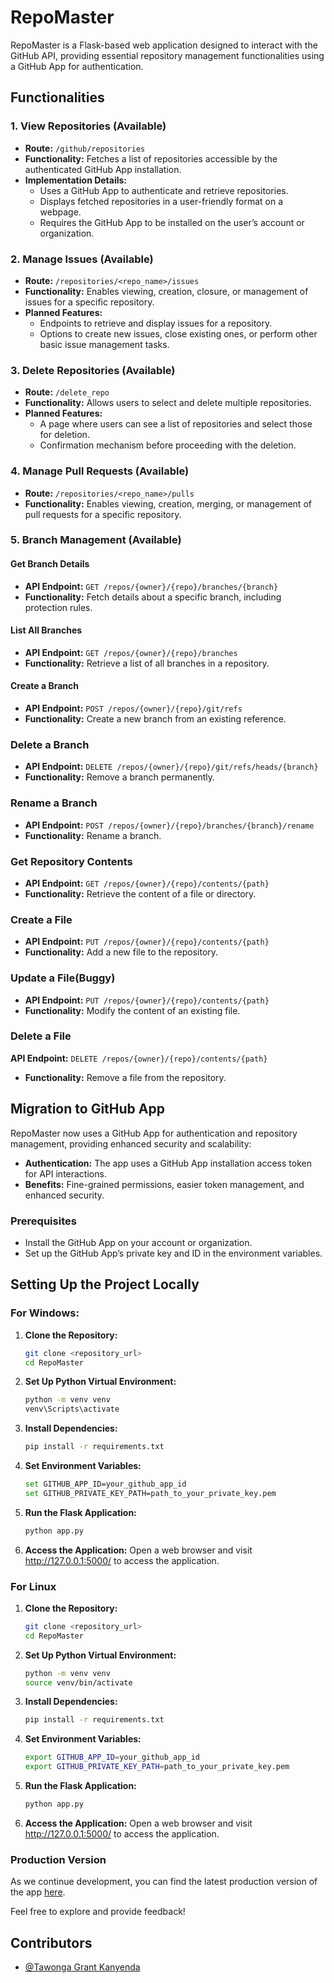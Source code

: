 # RepoMaster

RepoMaster is a Flask-based web application designed to interact with the GitHub API, providing essential repository management functionalities using a GitHub App for authentication.

## Functionalities

### 1. View Repositories (Available)
- **Route:** `/github/repositories`
- **Functionality:** Fetches a list of repositories accessible by the authenticated GitHub App installation.
- **Implementation Details:**
  - Uses a GitHub App to authenticate and retrieve repositories.
  - Displays fetched repositories in a user-friendly format on a webpage.
  - Requires the GitHub App to be installed on the user’s account or organization.

### 2. Manage Issues (Available)
- **Route:** `/repositories/<repo_name>/issues`
- **Functionality:** Enables viewing, creation, closure, or management of issues for a specific repository.
- **Planned Features:**
  - Endpoints to retrieve and display issues for a repository.
  - Options to create new issues, close existing ones, or perform other basic issue management tasks.

### 3. Delete Repositories (Available)
- **Route:** `/delete_repo`
- **Functionality:** Allows users to select and delete multiple repositories.
- **Planned Features:**
  - A page where users can see a list of repositories and select those for deletion.
  - Confirmation mechanism before proceeding with the deletion.

### 4. Manage Pull Requests (Available)
- **Route:** `/repositories/<repo_name>/pulls`
- **Functionality:** Enables viewing, creation, merging, or management of pull requests for a specific repository.  

### 5. Branch Management (Available)

#### Get Branch Details
- **API Endpoint:** `GET /repos/{owner}/{repo}/branches/{branch}`  
- **Functionality:** Fetch details about a specific branch, including protection rules.

#### List All Branches
- **API Endpoint:** `GET /repos/{owner}/{repo}/branches`  
- **Functionality:** Retrieve a list of all branches in a repository.

#### Create a Branch
- **API Endpoint:** `POST /repos/{owner}/{repo}/git/refs`  
- **Functionality:** Create a new branch from an existing reference.

### Delete a Branch
- **API Endpoint:** `DELETE /repos/{owner}/{repo}/git/refs/heads/{branch}`  
- **Functionality:** Remove a branch permanently.

### Rename a Branch
- **API Endpoint:** `POST /repos/{owner}/{repo}/branches/{branch}/rename`  
- **Functionality:** Rename a branch.

### Get Repository Contents
- **API Endpoint:** `GET /repos/{owner}/{repo}/contents/{path}`  
- **Functionality:** Retrieve the content of a file or directory.

### Create a File
- **API Endpoint:** `PUT /repos/{owner}/{repo}/contents/{path}`  
- **Functionality:** Add a new file to the repository.

### Update a File(Buggy)
- **API Endpoint:** `PUT /repos/{owner}/{repo}/contents/{path}`  
- **Functionality:** Modify the content of an existing file.

### Delete a File
**API Endpoint:** `DELETE /repos/{owner}/{repo}/contents/{path}`  
- **Functionality:** Remove a file from the repository.

## Migration to GitHub App
RepoMaster now uses a GitHub App for authentication and repository management, providing enhanced security and scalability:
- **Authentication:** The app uses a GitHub App installation access token for API interactions.
- **Benefits:** Fine-grained permissions, easier token management, and enhanced security.

### Prerequisites
- Install the GitHub App on your account or organization.
- Set up the GitHub App’s private key and ID in the environment variables.

## Setting Up the Project Locally

### For Windows:
1. **Clone the Repository:**
   ```bash
   git clone <repository_url>
   cd RepoMaster
   ```

2. **Set Up Python Virtual Environment:**
   ```bash
   python -m venv venv
   venv\Scripts\activate
   ```

3. **Install Dependencies:**
   ```bash
   pip install -r requirements.txt
   ```

4. **Set Environment Variables:**
   ```bash
   set GITHUB_APP_ID=your_github_app_id
   set GITHUB_PRIVATE_KEY_PATH=path_to_your_private_key.pem
   ```

5. **Run the Flask Application:**
   ```bash
   python app.py
   ```

6. **Access the Application:**
   Open a web browser and visit http://127.0.0.1:5000/ to access the application.


### For Linux

1. **Clone the Repository:**
   ```bash
   git clone <repository_url>
   cd RepoMaster
   ```

2. **Set Up Python Virtual Environment:**
   ```bash
   python -m venv venv
   source venv/bin/activate
   ```

3. **Install Dependencies:**
   ```bash
   pip install -r requirements.txt
   ```

4. **Set Environment Variables:**
   ```bash
   export GITHUB_APP_ID=your_github_app_id
   export GITHUB_PRIVATE_KEY_PATH=path_to_your_private_key.pem
   ```

5. **Run the Flask Application:**
   ```bash
   python app.py
   ```

6. **Access the Application:**
   Open a web browser and visit http://127.0.0.1:5000/ to access the application.


### Production Version

As we continue development, you can find the latest production version of the app [here](https://repomaster.tgkcapture.online/).

Feel free to explore and provide feedback!


## Contributors

- [@Tawonga Grant Kanyenda](https://github.com/TgkCapture)